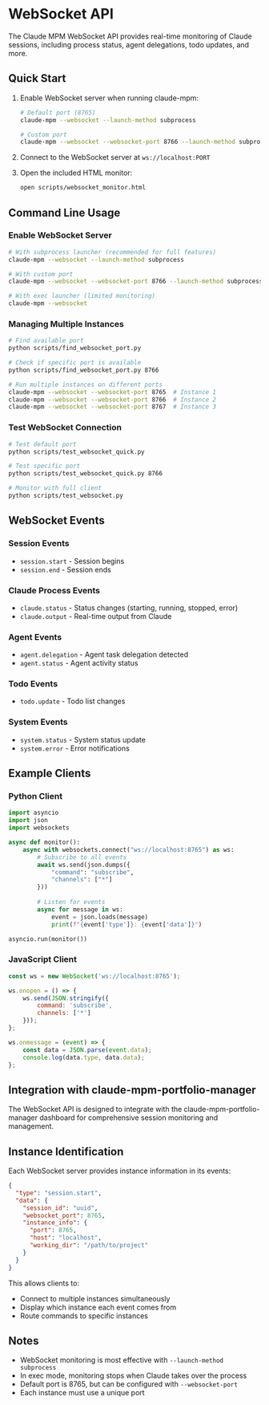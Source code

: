 # WebSocket API

The Claude MPM WebSocket API provides real-time monitoring of Claude sessions, including process status, agent delegations, todo updates, and more.

## Quick Start

1. Enable WebSocket server when running claude-mpm:
   ```bash
   # Default port (8765)
   claude-mpm --websocket --launch-method subprocess
   
   # Custom port
   claude-mpm --websocket --websocket-port 8766 --launch-method subprocess
   ```

2. Connect to the WebSocket server at `ws://localhost:PORT`

3. Open the included HTML monitor:
   ```bash
   open scripts/websocket_monitor.html
   ```

## Command Line Usage

### Enable WebSocket Server

```bash
# With subprocess launcher (recommended for full features)
claude-mpm --websocket --launch-method subprocess

# With custom port
claude-mpm --websocket --websocket-port 8766 --launch-method subprocess

# With exec launcher (limited monitoring)
claude-mpm --websocket
```

### Managing Multiple Instances

```bash
# Find available port
python scripts/find_websocket_port.py

# Check if specific port is available
python scripts/find_websocket_port.py 8766

# Run multiple instances on different ports
claude-mpm --websocket --websocket-port 8765  # Instance 1
claude-mpm --websocket --websocket-port 8766  # Instance 2
claude-mpm --websocket --websocket-port 8767  # Instance 3
```

### Test WebSocket Connection

```bash
# Test default port
python scripts/test_websocket_quick.py

# Test specific port
python scripts/test_websocket_quick.py 8766

# Monitor with full client
python scripts/test_websocket.py
```

## WebSocket Events

### Session Events
- `session.start` - Session begins
- `session.end` - Session ends

### Claude Process Events  
- `claude.status` - Status changes (starting, running, stopped, error)
- `claude.output` - Real-time output from Claude

### Agent Events
- `agent.delegation` - Agent task delegation detected
- `agent.status` - Agent activity status

### Todo Events
- `todo.update` - Todo list changes

### System Events
- `system.status` - System status update
- `system.error` - Error notifications

## Example Clients

### Python Client
```python
import asyncio
import json
import websockets

async def monitor():
    async with websockets.connect("ws://localhost:8765") as ws:
        # Subscribe to all events
        await ws.send(json.dumps({
            "command": "subscribe", 
            "channels": ["*"]
        }))
        
        # Listen for events
        async for message in ws:
            event = json.loads(message)
            print(f"{event['type']}: {event['data']}")

asyncio.run(monitor())
```

### JavaScript Client
```javascript
const ws = new WebSocket('ws://localhost:8765');

ws.onopen = () => {
    ws.send(JSON.stringify({
        command: 'subscribe',
        channels: ['*']
    }));
};

ws.onmessage = (event) => {
    const data = JSON.parse(event.data);
    console.log(data.type, data.data);
};
```

## Integration with claude-mpm-portfolio-manager

The WebSocket API is designed to integrate with the claude-mpm-portfolio-manager dashboard for comprehensive session monitoring and management.

## Instance Identification

Each WebSocket server provides instance information in its events:

```json
{
  "type": "session.start",
  "data": {
    "session_id": "uuid",
    "websocket_port": 8765,
    "instance_info": {
      "port": 8765,
      "host": "localhost",
      "working_dir": "/path/to/project"
    }
  }
}
```

This allows clients to:
- Connect to multiple instances simultaneously
- Display which instance each event comes from
- Route commands to specific instances

## Notes

- WebSocket monitoring is most effective with `--launch-method subprocess`
- In exec mode, monitoring stops when Claude takes over the process
- Default port is 8765, but can be configured with `--websocket-port`
- Each instance must use a unique port